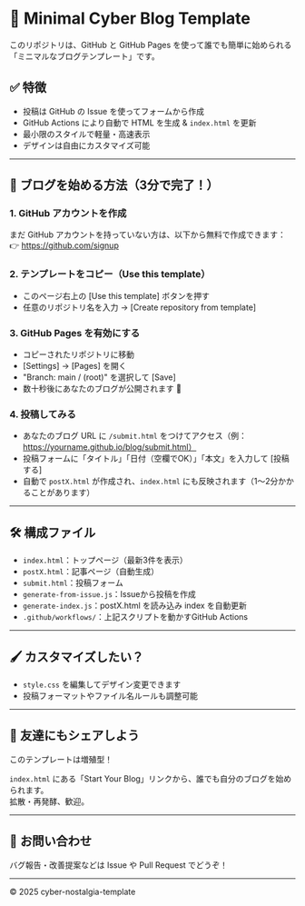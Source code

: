 # 🚀 Minimal Cyber Blog Template

このリポジトリは、GitHub と GitHub Pages を使って誰でも簡単に始められる「ミニマルなブログテンプレート」です。

## ✅ 特徴
- 投稿は GitHub の Issue を使ってフォームから作成
- GitHub Actions により自動で HTML を生成 & `index.html` を更新
- 最小限のスタイルで軽量・高速表示
- デザインは自由にカスタマイズ可能

---

## 🌱 ブログを始める方法（3分で完了！）

### 1. GitHub アカウントを作成
まだ GitHub アカウントを持っていない方は、以下から無料で作成できます：
👉 https://github.com/signup

### 2. テンプレートをコピー（Use this template）
- このページ右上の [Use this template] ボタンを押す
- 任意のリポジトリ名を入力 → [Create repository from template]

### 3. GitHub Pages を有効にする
- コピーされたリポジトリに移動
- [Settings] → [Pages] を開く
- "Branch: main / (root)" を選択して [Save]
- 数十秒後にあなたのブログが公開されます 🎉

### 4. 投稿してみる
- あなたのブログ URL に `/submit.html` をつけてアクセス（例：https://yourname.github.io/blog/submit.html）
- 投稿フォームに「タイトル」「日付（空欄でOK）」「本文」を入力して [投稿する]
- 自動で `postX.html` が作成され、`index.html` にも反映されます（1〜2分かかることがあります）

---

## 🛠 構成ファイル
- `index.html`：トップページ（最新3件を表示）
- `postX.html`：記事ページ（自動生成）
- `submit.html`：投稿フォーム
- `generate-from-issue.js`：Issueから投稿を作成
- `generate-index.js`：postX.html を読み込み index を自動更新
- `.github/workflows/`：上記スクリプトを動かすGitHub Actions

---

## 🖌 カスタマイズしたい？
- `style.css` を編集してデザイン変更できます
- 投稿フォーマットやファイル名ルールも調整可能

---

## 🔁 友達にもシェアしよう
このテンプレートは増殖型！

`index.html` にある「Start Your Blog」リンクから、誰でも自分のブログを始められます。  
拡散・再発酵、歓迎。

---

## 💬 お問い合わせ
バグ報告・改善提案などは Issue や Pull Request でどうぞ！

---

© 2025 cyber-nostalgia-template
